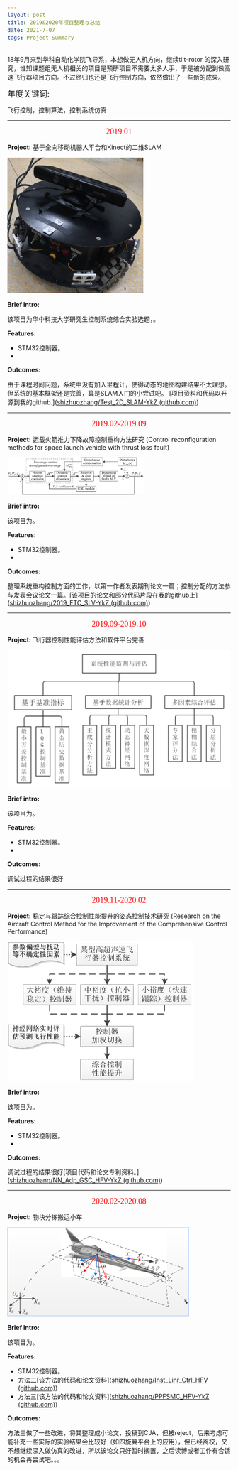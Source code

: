 ```yaml
---
layout: post
title: 2019&2020年项目整理与总结
date: 2021-7-07
tags: Project-Summary
---
```

18年9月来到华科自动化学院飞导系，本想做无人机方向，继续tilt-rotor 的深入研究，谁知课题组无人机相关的项目是预研项目不需要太多人手，于是被分配到做高速飞行器项目方向。不过终归也还是飞行控制方向，依然做出了一些新的成果。

<p align="left"><font face="黑体" size=4>年度关键词:</font></p> 

飞行控制，控制算法，控制系统仿真

___

<center> <font face="黑体" color=red size=4>2019.01</font></center>

**Project:**  基于全向移动机器人平台和Kinect的二维SLAM

<img src="../images/project_summary/platform.png" style="zoom:30%;" />

**Brief intro:**

该项目为华中科技大学研究生控制系统综合实验选题，。

**Features:**

* STM32控制器。
* 

**Outcomes:**

由于课程时间问题，系统中没有加入里程计，使得动态的地图构建结果不太理想。但系统的基本框架还是完善，算是SLAM入门的小尝试吧。 [项目资料和代码以开源到我的github.]([shizhuozhang/Test_2D_SLAM-YkZ (github.com)](https://github.com/shizhuozhang/Test_2D_SLAM-YkZ)) 

___

<center> <font face="黑体" color=red size=4>2019.02-2019.09</font></center>

**Project:**  运载火箭推力下降故障控制重构方法研究 (Control reconfiguration methods for space launch vehicle with thrust loss fault)

<img src="../images/project_summary/Graphical abstract_zyk.png" style="zoom:30%;" />

**Brief intro:**

该项目为。

**Features:**

* STM32控制器。
* 

**Outcomes:**

整理系统重构控制方面的工作，以第一作者发表期刊论文一篇；控制分配的方法参与发表会议论文一篇。[该项目的论文和部分代码片段在我的github上]([shizhuozhang/2019_FTC_SLV-YkZ (github.com)](https://github.com/shizhuozhang/2019_FTC_SLV-YkZ))

___



<center> <font face="黑体" color=red size=4>2019.09-2019.10</font></center>

**Project:**  飞行器控制性能评估方法和软件平台完善

<img src="../images/project_summary/图片2.png" style="zoom:50%;" />

**Brief intro:**

该项目为。

**Features:**

* STM32控制器。
* 

**Outcomes:**

调试过程的结果很好

___

<center> <font face="黑体" color=red size=4>2019.11-2020.02</font></center>

**Project:**  稳定与跟踪综合控制性能提升的姿态控制技术研究 (Research on the Aircraft Control Method for the Improvement of the Comprehensive Control Performance)

<img src="../images/project_summary/图片1.png" style="zoom:50%;" />

**Brief intro:**

该项目为。

**Features:**

* STM32控制器。
* 

**Outcomes:**

调试过程的结果很好[项目代码和论文专利资料。]([shizhuozhang/NN_Adp_GSC_HFV-YkZ (github.com)](https://github.com/shizhuozhang/NN_Adp_GSC_HFV-YkZ))

___

<center> <font face="黑体" color=red size=4>2020.02-2020.08</font></center>

**Project:**  物块分拣搬运小车

<img src="../images/project_summary/Coordinate.png" style="zoom:40%;" />

**Brief intro:**

该项目为。

**Features:**

* STM32控制器。
* 方法二[该方法的代码和论文资料]([shizhuozhang/Inst_Linr_Ctrl_HFV (github.com)](https://github.com/shizhuozhang/Inst_Linr_Ctrl_HFV))
* 方法三[该方法的代码和论文资料]([shizhuozhang/PPFSMC_HFV-YkZ (github.com)](https://github.com/shizhuozhang/PPFSMC_HFV-YkZ))

**Outcomes:**

方法三做了一些改进，将其整理成小论文，投稿到CJA，但被reject，后来考虑可能补充一些实际的实验结果会比较好（如四旋翼平台上的应用），但已经离校，又不想继续深入做仿真的改进，所以该论文只好暂时搁置，之后读博或者工作有合适的机会再尝试吧。。。
